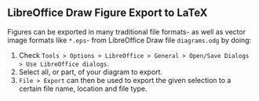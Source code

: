 ## LibreOffice Draw Figure Export to LaTeX

Figures can be exported in many traditional file formats- as well as vector image formats like `*.eps`- from LibreOffice Draw file `diagrams.odg` by doing:
1. Check `Tools > Options > LibreOffice > General > Open/Save Dialogs > Use LibreOffice dialogs`.
2. Select all, or part, of your diagram to export.
3. `File > Export` can then be used to export the given selection to a certain file name, location and file type.
